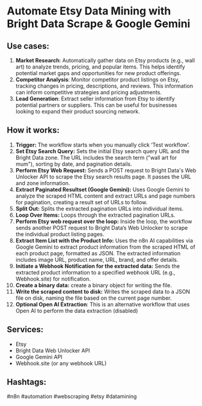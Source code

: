 # Automate Etsy Data Mining with Bright Data Scrape & Google Gemini

## Use cases:

1.  **Market Research**: Automatically gather data on Etsy products (e.g., wall art) to analyze trends, pricing, and popular items. This helps identify potential market gaps and opportunities for new product offerings.
2.  **Competitor Analysis**: Monitor competitor product listings on Etsy, tracking changes in pricing, descriptions, and reviews. This information can inform competitive strategies and pricing adjustments.
3.  **Lead Generation**: Extract seller information from Etsy to identify potential partners or suppliers. This can be useful for businesses looking to expand their product sourcing network.

## How it works:

1.  **Trigger:** The workflow starts when you manually click ‘Test workflow’.
2.  **Set Etsy Search Query:** Sets the initial Etsy search query URL and the Bright Data zone. The URL includes the search term ("wall art for mum"), sorting by date, and pagination details.
3.  **Perform Etsy Web Request:** Sends a POST request to Bright Data's Web Unlocker API to scrape the Etsy search results page. It passes the URL and zone information.
4.  **Extract Paginated Resultset (Google Gemini):** Uses Google Gemini to analyze the scraped HTML content and extract URLs and page numbers for pagination, creating a result set of URLs to follow.
5.  **Split Out:** Splits the extracted pagination URLs into individual items.
6.  **Loop Over Items:** Loops through the extracted pagination URLs.
7.  **Perform Etsy web request over the loop:** Inside the loop, the workflow sends another POST request to Bright Data’s Web Unlocker to scrape the individual product listing pages.
8.  **Extract Item List with the Product Info:** Uses the n8n AI capabilities via Google Gemini to extract product information from the scraped HTML of each product page, formatted as JSON. The extracted information includes image URL, product name, URL, brand, and offer details.
9.  **Initiate a Webhook Notification for the extracted data:** Sends the extracted product information to a specified webhook URL (e.g., Webhook.site) for notification.
10. **Create a binary data:** create a binary object for writing the file.
11. **Write the scraped content to disk:** Writes the scraped data to a JSON file on disk, naming the file based on the current page number.
12. **Optional Open AI Extraction**: This is an alternative workflow that uses Open AI to perform the data extraction (disabled)

## Services:

*   Etsy
*   Bright Data Web Unlocker API
*   Google Gemini API
*   Webhook.site (or any webhook URL)

## Hashtags:

#n8n #automation #webscraping #etsy #datamining
